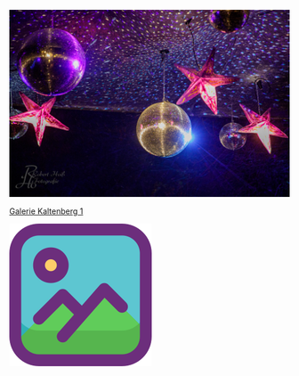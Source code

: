 ![Example](./docs/assets/img/2023/kaltenberg_1/RHO_Kaltenberg_2448.jpg)

[Galerie Kaltenberg 1](./docs/kaltenberg_1.html)

[![Galerie](./docs/assets/img/folder.png 'Kaltenberg 1')](./docs/kaltenberg_1.html)